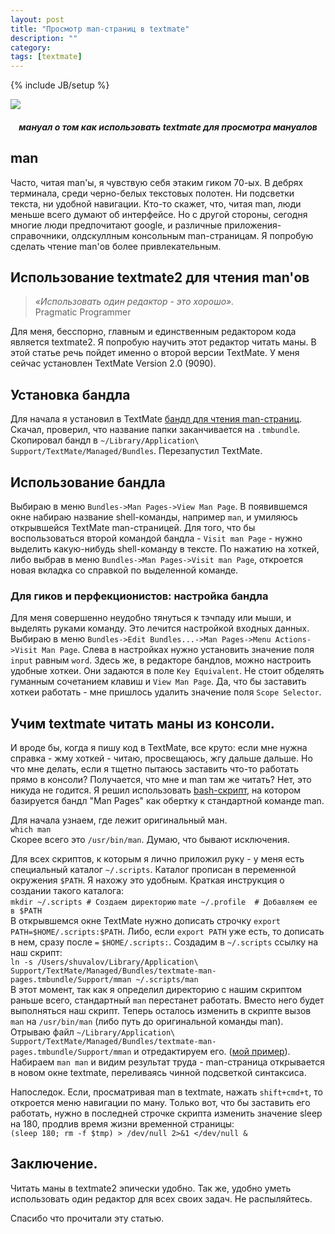 ```yaml
---
layout: post
title: "Просмотр man-страниц в textmate"
description: ""
category: 
tags: [textmate]
---
```

{% include JB/setup %}

![](http://31808.selcdn.ru/it-prm/pics/man.jpg)

<h5 style="text-align:center !important;font-style:italic;">мануал о том как использовать textmate для просмотра мануалов</h5>

## man

Часто, читая man'ы, я чувствую себя этаким гиком 70-ых. В дебрях терминала, среди черно-белых текстовых полотен. Ни подсветки текста, ни удобной навигации. Кто-то скажет, что, читая man, люди меньше всего думают об интерфейсе. Но с другой стороны, сегодня многие люди предпочитают google, и различные приложения-справочники, олдскуллным консольным man-страницам. Я попробую сделать чтение man'ов более привлекательным.

## Использование textmate2 для чтения man'ов

> *«Использовать один редактор - это хорошо».*  
> Pragmatic Programmer
  
Для меня, бесспорно, главным и единственным редактором кода является textmate2. Я попробую научить этот редактор читать маны. В этой статье речь пойдет именно о второй версии TextMate. У меня сейчас установлен TextMate Version 2.0 (9090).

## Установка бандла

Для начала я установил в TextMate [бандл для чтения man-страниц][textmate-man-bundle]. Скачал, проверил, что название папки заканчивается на `.tmbundle`. Скопировал бандл в `~/Library/Application\ Support/TextMate/Managed/Bundles`. Перезапустил TextMate. 

## Использование бандла
Выбираю в меню `Bundles->Man Pages->View Man Page`. В появившемся окне набираю название shell-команды, например `man`, и умиляюсь открывшейся TextMate man-страницей. Для того, что бы воспользоваться второй командой бандла - `Visit man Page` - нужно выделить какую-нибудь shell-команду в тексте. По нажатию на хоткей, либо выбрав в меню `Bundles->Man Pages->Visit man Page`, откроется новая вкладка со справкой по выделенной команде. 

### Для гиков и перфекционистов:  настройка бандла
Для меня совершенно неудобно тянуться к тэчпаду или мыши, и выделять руками команду. Это лечится настройкой входных данных. Выбираю в меню `Bundles->Edit Bundles...->Man Pages->Menu Actions->Visit Man Page`. Слева в настройках нужно установить значение поля `input` равным `word`. 
Здесь же, в редакторе бандлов, можно настроить удобные хоткеи. Они задаются в поле `Key Equivalent`. Не стоит обделять гуманным сочетанием клавиш и `View Man Page`. Да, что бы заставить хоткеи работать - мне пришлось удалить значение поля `Scope Selector`.

## Учим textmate читать маны из консоли.

И вроде бы, когда я пишу код в TextMate, все круто: если мне нужна справка - жму хоткей - читаю, просвещаюсь, жгу дальше дальше. Но что мне делать, если я тщетно пытаюсь заставить что-то работать прямо в консоли? Получается, что мне и man там же читать? Нет, это никуда не годится. Я решил использовать [bash-скрипт][middle-mman], на котором базируется бандл "Man Pages" как обертку к стандартной команде man.

Для начала узнаем, где лежит оригинальный ман.  
`which man`  
Скорее всего это `/usr/bin/man`. Думаю, что бывают исключения.

Для всех скриптов, к которым я лично приложил руку - у меня есть специальный каталог `~/.scripts`. Каталог прописан в переменной окружения `$PATH`. Я нахожу это удобным. Краткая инструкция о создании такого каталога:  
`mkdir ~/.scripts # Создаем директорию`
`mate ~/.profile  # Добавляем ее в $PATH`  
В открывшемся окне TextMate нужно дописать строчку `export PATH=$HOME/.scripts:$PATH`. Либо, если `export PATH` уже есть, то дописать в нем, сразу после `=` `$HOME/.scripts:`. Создадим в `~/.scripts` ссылку на наш скрипт:  
`ln -s /Users/shuvalov/Library/Application\ Support/TextMate/Managed/Bundles/textmate-man-pages.tmbundle/Support/mman ~/.scripts/man`  
В этот момент, так как я определил директорию с нашим скриптом раньше всего, стандартный `man` перестанет работать. Вместо него будет выполняться наш скрипт. Теперь осталось изменить в скрипте вызов `man` на `/usr/bin/man` (либо путь до оригинальной команды man). Отрываю файл `~/Library/Application\ Support/TextMate/Managed/Bundles/textmate-man-pages.tmbundle/Support/mman` и отредактируем его. ([мой пример][good-man]).  
Набираем `man man` и видим результат труда - man-страница открывается в новом окне textmate, переливаясь чинной подсветкой синтаксиса.

Напоследок. Если, просматривая man в textmate, нажать `shift+cmd+t`, то откроется меню навигации по ману. Только вот, что бы заставить его работать, нужно в последней строчке скрипта изменить значение sleep на 180, продлив время жизни временной страницы:   
`(sleep 180; rm -f $tmp) > /dev/null 2>&1 </dev/null &`

## Заключение.
Читать маны в textmate2 эпически удобно. Так же, удобно уметь использовать один редактор для всех своих задач. Не распыляйтесь. 

Спасибо что прочитали эту статью.

[textmate-man-bundle]: https://github.com/textmate/man-pages.tmbundle "TextMate Man Pages Bundle"
[JasonRudolphMan]: http://jasonrudolph.com/blog/2008/03/14/manning-up-textmate-meets-man-pages/
[middle-mman]: https://github.com/textmate/man-pages.tmbundle/blob/master/Support/mman
[good-man]: https://github.com/shuvalov-anton/dot-scripts/blob/a6e615ca211674b57a13a855e297dac3d7fa4c1f/man